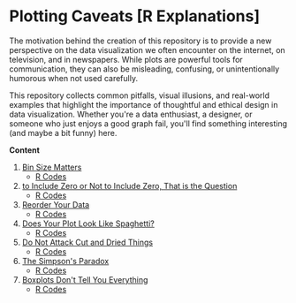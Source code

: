 # Plotting Caveats [R Explanations]

The motivation behind the creation of this repository is to provide a new perspective on the data visualization we often encounter on the internet, on television, and in newspapers. While plots are powerful tools for communication, they can also be misleading, confusing, or unintentionally humorous when not used carefully.

This repository collects common pitfalls, visual illusions, and real-world examples that highlight the importance of thoughtful and ethical design in data visualization. Whether you're a data enthusiast, a designer, or someone who just enjoys a good graph fail, you'll find something interesting (and maybe a bit funny) here.

**Content**

01. [Bin Size Matters](https://github.com/gungorMetehan/plotting-caveats/blob/main/01-bin-size-matters.md)
     - [R Codes](https://github.com/gungorMetehan/plotting-caveats/blob/main/codes/01-bin-size-matters.R)
02. [to Include Zero or Not to Include Zero, That is the Question](https://github.com/gungorMetehan/plotting-caveats/blob/main/02-to-include-zero-or-not-to-include-zero.md)
     - [R Codes](https://github.com/gungorMetehan/plotting-caveats/blob/main/codes/02-to-include-zero-or-not-to-include-zero.R)
03. [Reorder Your Data](https://github.com/gungorMetehan/plotting-caveats/blob/main/03-reorder-your-data.md)
     - [R Codes](https://github.com/gungorMetehan/plotting-caveats/blob/main/codes/03-reorder-your-data.R)
04. [Does Your Plot Look Like Spaghetti?](https://github.com/gungorMetehan/plotting-caveats/blob/main/04-does-your-plot-look-like-spaghetti.md)
     - [R Codes](https://github.com/gungorMetehan/plotting-caveats/blob/main/codes/04-does-your-plot-look-like-spaghetti.R)
05. [Do Not Attack Cut and Dried Things](https://github.com/gungorMetehan/plotting-caveats/blob/main/05-do-not-attack-cut-and-dried-things.md)
     - [R Codes](https://github.com/gungorMetehan/plotting-caveats/blob/main/codes/05-do-not-attack-cut-and-dried-things.R)
06. [The Simpson's Paradox](https://github.com/gungorMetehan/plotting-caveats/blob/main/06-the-simpsons-paradox.md)
     - [R Codes](https://github.com/gungorMetehan/plotting-caveats/blob/main/codes/06-the-simpsons-paradox.R)
07. [Boxplots Don't Tell You Everything](https://github.com/gungorMetehan/plotting-caveats/blob/main/07-boxplots-dont-tell-you-everything.md)
     - [R Codes](https://github.com/gungorMetehan/plotting-caveats/blob/main/codes/07-boxplots-dont-tell-you-everything.R)
